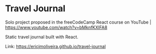# Travel Journal

Solo project proposed in the freeCodeCamp React course on YouTube | https://www.youtube.com/watch?v=bMknfKXIFA8

Static travel journal built with React.

Link: https://ericjmoliveira.github.io/travel-journal

